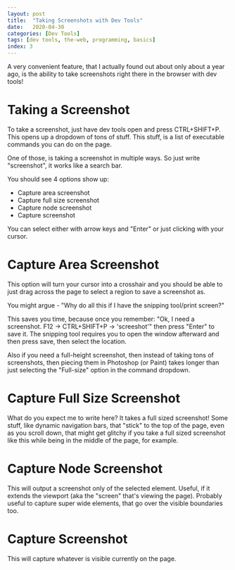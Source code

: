 ```yaml
---
layout: post
title:  "Taking Screenshots with Dev Tools"
date:   2020-04-30
categories: [Dev Tools]
tags: [dev tools, the-web, programming, basics]
index: 3
---
```


A very convenient feature, that I actually found out about only about a year ago, is the ability to take screenshots right there in the browser with dev tools!

# Taking a Screenshot

To take a screenshot, just have dev tools open and press CTRL+SHIFT+P. This opens up a dropdown of tons of stuff. This stuff, is a list of executable commands you can do on the page.

One of those, is taking a screenshot in multiple ways. So just write "screenshot", it works like a search bar.

You should see 4 options show up:

* Capture area screenshot
* Capture full size screenshot
* Capture node screenshot
* Capture screenshot

You can select either with arrow keys and "Enter" or just clicking with your cursor.

# Capture Area Screenshot

This option will turn your cursor into a crosshair and you should be able to just drag across the page to select a region to save a screenshot as.

You might argue - "Why do all this if I have the snipping tool/print screen?"

This saves you time, because once you remember: "Ok, I need a screenshot. F12 -> CTRL+SHIFT+P -> 'screeshot'" then press "Enter" to save it. The snipping tool requires you to open the window afterward and then press save, then select the location.

Also if you need a full-height screenshot, then instead of taking tons of screenshots, then piecing them in Photoshop (or Paint) takes longer than just selecting the "Full-size" option in the command dropdown.

# Capture Full Size Screenshot

What do you expect me to write here? It takes a full sized screenshot! Some stuff, like dynamic navigation bars, that "stick" to the top of the page, even as you scroll down, that might get glitchy if you take a full sized screenshot like this while being in the middle of the page, for example.

# Capture Node Screenshot

This will output a screenshot only of the selected element. Useful, if it extends the viewport (aka the "screen" that's viewing the page). Probably useful to capture super wide elements, that go over the visible boundaries too.

# Capture Screenshot

This will capture whatever is visible currently on the page.
